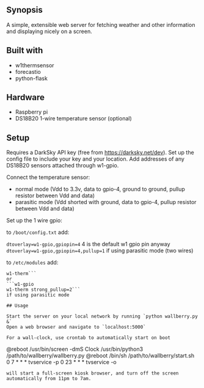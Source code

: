## Synopsis

A simple, extensible web server for fetching weather and other information and displaying nicely on a screen.

## Built with

* w1thermsensor
* forecastio
* python-flask

## Hardware

* Raspberry pi
* DS18B20 1-wire temperature sensor (optional)

## Setup

Requires a DarkSky API key (free from https://darksky.net/dev). 
Set up the config file to include your key and your location. Add addresses of any DS18B20 sensors attached through w1-gpio.

Connect the temperature sensor:

* normal mode (Vdd to 3.3v, data to gpio-4, ground to ground, pullup resistor between Vdd and data)
* parasitic mode (Vdd shorted with ground, data to gpio-4, pullup resistor between Vdd and data)

Set up the 1 wire gpio:

to `/boot/config.txt` add:

```dtoverlay=w1-gpio,gpiopin=4``` 4 is the default w1 gpio pin anyway
```dtoverlay=w1-gpio,gpiopin=4,pullup=1``` if using parasitic mode (two wires)

to `/etc/modules` add:

```w1-gpio
w1-therm```
or
```w1-gpio
w1-therm strong_pullup=2```
if using parasitic mode

## Usage

Start the server on your local network by running `python wallberry.py &`
Open a web browser and navigate to `localhost:5000`

For a wall-clock, use crontab to automatically start on boot

```
@reboot /usr/bin/screen -dmS Clock /usr/bin/python3 /path/to/wallberry/wallberry.py
@reboot /bin/sh /path/to/wallberry/start.sh
0 7 * * * tvservice -p
0 23 * * * tvservice -o
```
will start a full-screen kiosk browser, and turn off the screen automatically from 11pm to 7am.
